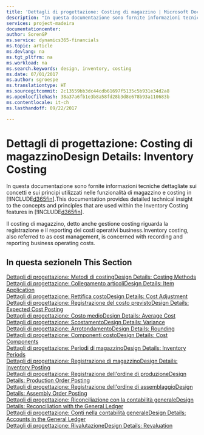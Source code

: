 ```yaml
---
title: 'Dettagli di progettazione: Costing di magazzino | Microsoft Docs'
description: "In questa documentazione sono fornite informazioni tecniche dettagliate sui concetti e sui principi utilizzati nelle funzionalità di magazzino e costing in [!INCLUDE[d365fin](includes/d365fin_md.md)]."
services: project-madeira
documentationcenter: 
author: SorenGP
ms.service: dynamics365-financials
ms.topic: article
ms.devlang: na
ms.tgt_pltfrm: na
ms.workload: na
ms.search.keywords: design, inventory, costing
ms.date: 07/01/2017
ms.author: sgroespe
ms.translationtype: HT
ms.sourcegitcommit: 2c13559bb3dc44cdb61697f5135c5b931e34d2a8
ms.openlocfilehash: 38a37a6fb1e3b8a58fd28b3d8e678b93a110683b
ms.contentlocale: it-ch
ms.lasthandoff: 09/22/2017

---
```

# <a name="design-details-inventory-costing"></a><span data-ttu-id="3f5df-103">Dettagli di progettazione: Costing di magazzino</span><span class="sxs-lookup"><span data-stu-id="3f5df-103">Design Details: Inventory Costing</span></span>
<span data-ttu-id="3f5df-104">In questa documentazione sono fornite informazioni tecniche dettagliate sui concetti e sui principi utilizzati nelle funzionalità di magazzino e costing in [!INCLUDE[d365fin](includes/d365fin_md.md)].</span><span class="sxs-lookup"><span data-stu-id="3f5df-104">This documentation provides detailed technical insight to the concepts and principles that are used within the Inventory Costing features in [!INCLUDE[d365fin](includes/d365fin_md.md)].</span></span>  

<span data-ttu-id="3f5df-105">Il costing di magazzino, detto anche gestione costing riguarda la registrazione e il reporting dei costi operativi business.</span><span class="sxs-lookup"><span data-stu-id="3f5df-105">Inventory costing, also referred to as cost management, is concerned with recording and reporting business operating costs.</span></span>  

## <a name="in-this-section"></a><span data-ttu-id="3f5df-106">In questa sezione</span><span class="sxs-lookup"><span data-stu-id="3f5df-106">In This Section</span></span>  
[<span data-ttu-id="3f5df-107">Dettagli di progettazione: Metodi di costing</span><span class="sxs-lookup"><span data-stu-id="3f5df-107">Design Details: Costing Methods</span></span>](design-details-costing-methods.md)  
[<span data-ttu-id="3f5df-108">Dettagli di progettazione: Collegamento articoli</span><span class="sxs-lookup"><span data-stu-id="3f5df-108">Design Details: Item Application</span></span>](design-details-item-application.md)  
[<span data-ttu-id="3f5df-109">Dettagli di progettazione: Rettifica costo</span><span class="sxs-lookup"><span data-stu-id="3f5df-109">Design Details: Cost Adjustment</span></span>](design-details-cost-adjustment.md)  
[<span data-ttu-id="3f5df-110">Dettagli di progettazione: Registrazione del costo previsto</span><span class="sxs-lookup"><span data-stu-id="3f5df-110">Design Details: Expected Cost Posting</span></span>](design-details-expected-cost-posting.md)  
[<span data-ttu-id="3f5df-111">Dettagli di progettazione: Costo medio</span><span class="sxs-lookup"><span data-stu-id="3f5df-111">Design Details: Average Cost</span></span>](design-details-average-cost.md)  
[<span data-ttu-id="3f5df-112">Dettagli di progettazione: Scostamento</span><span class="sxs-lookup"><span data-stu-id="3f5df-112">Design Details: Variance</span></span>](design-details-variance.md)  
[<span data-ttu-id="3f5df-113">Dettagli di progettazione: Arrotondamento</span><span class="sxs-lookup"><span data-stu-id="3f5df-113">Design Details: Rounding</span></span>](design-details-rounding.md)  
[<span data-ttu-id="3f5df-114">Dettagli di progettazione: Componenti costo</span><span class="sxs-lookup"><span data-stu-id="3f5df-114">Design Details: Cost Components</span></span>](design-details-cost-components.md)  
[<span data-ttu-id="3f5df-115">Dettagli di progettazione: Periodi di magazzino</span><span class="sxs-lookup"><span data-stu-id="3f5df-115">Design Details: Inventory Periods</span></span>](design-details-inventory-periods.md)  
[<span data-ttu-id="3f5df-116">Dettagli di progettazione: Registrazione di magazzino</span><span class="sxs-lookup"><span data-stu-id="3f5df-116">Design Details: Inventory Posting</span></span>](design-details-inventory-posting.md)  
[<span data-ttu-id="3f5df-117">Dettagli di progettazione: Registrazione dell'ordine di produzione</span><span class="sxs-lookup"><span data-stu-id="3f5df-117">Design Details: Production Order Posting</span></span>](design-details-production-order-posting.md)  
[<span data-ttu-id="3f5df-118">Dettagli di progettazione: Registrazione dell'ordine di assemblaggio</span><span class="sxs-lookup"><span data-stu-id="3f5df-118">Design Details: Assembly Order Posting</span></span>](design-details-assembly-order-posting.md)  
[<span data-ttu-id="3f5df-119">Dettagli di progettazione: Riconciliazione con la contabilità generale</span><span class="sxs-lookup"><span data-stu-id="3f5df-119">Design Details: Reconciliation with the General Ledger</span></span>](design-details-reconciliation-with-the-general-ledger.md)  
[<span data-ttu-id="3f5df-120">Dettagli di progettazione: Conti nella contabilità generale</span><span class="sxs-lookup"><span data-stu-id="3f5df-120">Design Details: Accounts in the General Ledger</span></span>](design-details-accounts-in-the-general-ledger.md)  
[<span data-ttu-id="3f5df-121">Dettagli di progettazione: Rivalutazione</span><span class="sxs-lookup"><span data-stu-id="3f5df-121">Design Details: Revaluation</span></span>](design-details-revaluation.md)

